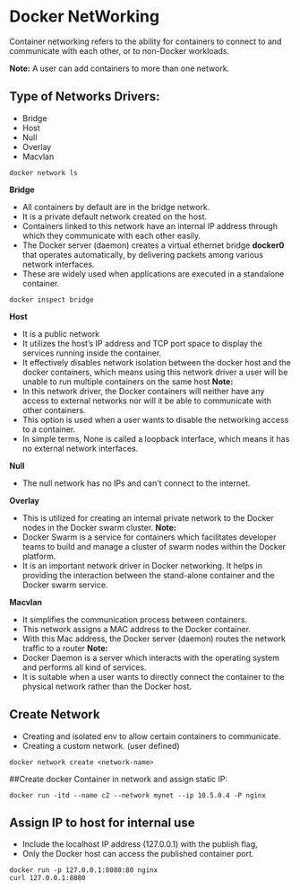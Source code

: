 # Docker NetWorking 
Container networking refers to the ability for containers to connect to and communicate with each other, or to non-Docker workloads.

**Note:** A user can add containers to more than one network.

## Type of Networks Drivers:
- Bridge
- Host
- Null
- Overlay
- Macvlan
```
docker network ls
```

**Bridge**  
  - All containers by default are in the bridge network. 
  - It is a private default network created on the host.
  - Containers linked to this network have an internal IP address through which they communicate with each other easily.
  - The Docker server (daemon) creates a virtual ethernet bridge **docker0** that operates automatically, by delivering packets among various network interfaces.
  - These are widely used when applications are executed in a standalone container. 
 ```
 docker inspect bridge
 ```

**Host** 
  - It is a public network
  - It utilizes the host’s IP address and TCP port space to display the services running inside the container.
  - It effectively disables network isolation between the docker host and the docker containers, which means using this network driver a user will be unable to run multiple containers on the same host
**Note:**
  - In this network driver, the Docker containers will neither have any access to external networks nor will it be able to communicate with other containers.
  - This option is used when a user wants to disable the networking access to a container. 
  - In simple terms, None is called a loopback interface, which means it has no external network interfaces. 

**Null**
  - The null network has no IPs and can't connect to the internet.
 
**Overlay**
  - This is utilized for creating an internal private network to the Docker nodes in the Docker swarm cluster.
 **Note:**
  - Docker Swarm is a service for containers which facilitates developer teams to build and manage a cluster of swarm nodes within the Docker platform.
  - It is an important network driver in Docker networking. It helps in providing the interaction between the stand-alone container and the Docker swarm service.

**Macvlan**
  - It simplifies the communication process between containers.
  - This network assigns a MAC address to the Docker container.
  - With this Mac address, the Docker server (daemon) routes the network traffic to a router
 **Note:**
  - Docker Daemon is a server which interacts with the operating system and performs all kind of services.
  - It is suitable when a user wants to directly connect the container to the physical network rather than the Docker host.

## Create Network
  - Creating and isolated env to allow certain containers to communicate.
  - Creating a custom network. (user defined)
```
docker network create <network-name>
```

##Create docker Container in network and assign static IP:
```
docker run -itd --name c2 --network mynet --ip 10.5.0.4 -P nginx
```

## Assign IP to host for internal use
- Include the localhost IP address (127.0.0.1) with the publish flag, 
- Only the Docker host can access the published container port.
```
docker run -p 127.0.0.1:8080:80 nginx
curl 127.0.0.1:8080
```



